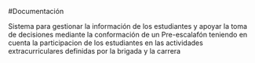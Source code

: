 #Documentación

Sistema para gestionar la información de los estudiantes y apoyar la toma de decisiones mediante la conformación de un Pre-escalafón
teniendo en cuenta la participacion de los estudiantes en las actividades extracurriculares definidas por la brigada y la carrera
